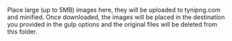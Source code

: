 Place large (up to 5MB) images here, they will be uploaded to tynipng.com and minified. Once downloaded, the images will be placed in the destination you provided in the gulp options and the original files will be deleted from this folder.